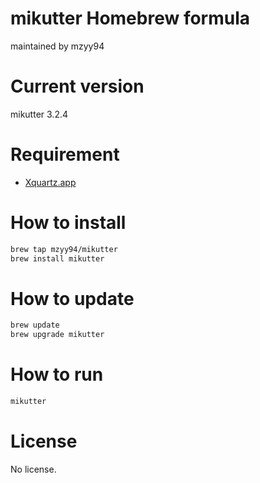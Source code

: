 # mikutter Homebrew formula

maintained by mzyy94

# Current version
mikutter 3.2.4

# Requirement

- [Xquartz.app](https://xquartz.macosforge.org)

# How to install

```sh
brew tap mzyy94/mikutter
brew install mikutter
```

# How to update

```sh
brew update
brew upgrade mikutter
```

# How to run

```sh
mikutter
```

# License
No license.
